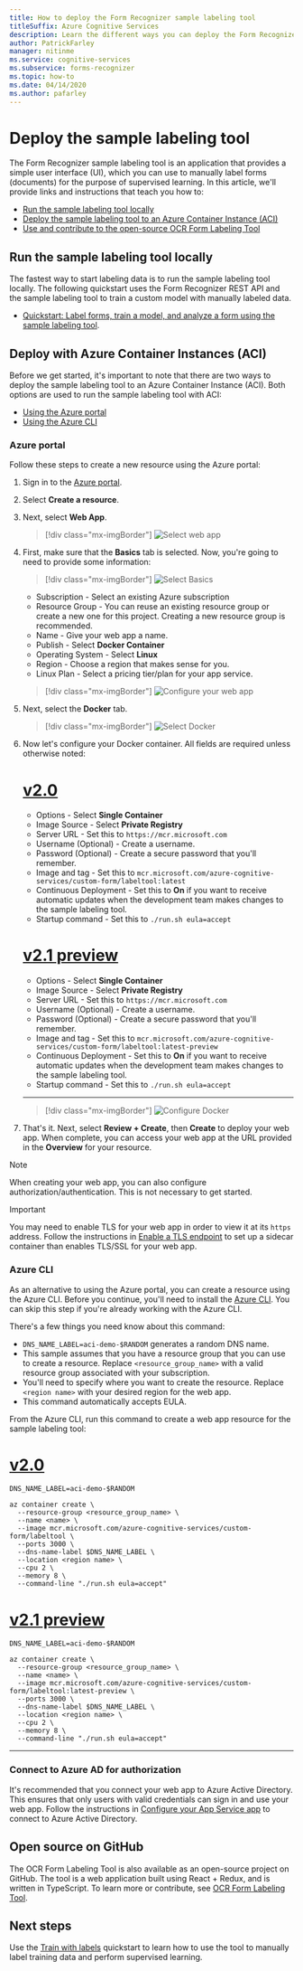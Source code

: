 ```yaml
---
title: How to deploy the Form Recognizer sample labeling tool
titleSuffix: Azure Cognitive Services
description: Learn the different ways you can deploy the Form Recognizer sample labeling tool to help with supervised learning.
author: PatrickFarley
manager: nitinme
ms.service: cognitive-services
ms.subservice: forms-recognizer
ms.topic: how-to
ms.date: 04/14/2020
ms.author: pafarley
---
```


# Deploy the sample labeling tool

The Form Recognizer sample labeling tool is an application that provides a simple user interface (UI), which you can use to manually label forms (documents) for the purpose of supervised learning. In this article, we'll provide links and instructions that teach you how to:

* [Run the sample labeling tool locally](#run-the-sample-labeling-tool-locally)
* [Deploy the sample labeling tool to an Azure Container Instance (ACI)](#deploy-with-azure-container-instances-aci)
* [Use and contribute to the open-source OCR Form Labeling Tool](#open-source-on-github)

## Run the sample labeling tool locally

The fastest way to start labeling data is to run the sample labeling tool locally. The following quickstart uses the Form Recognizer REST API and the sample labeling tool to train a custom model with manually labeled data. 

* [Quickstart: Label forms, train a model, and analyze a form using the sample labeling tool](./quickstarts/label-tool.md).

## Deploy with Azure Container Instances (ACI)

Before we get started, it's important to note that there are two ways to deploy the sample labeling tool to an Azure Container Instance (ACI). Both options are used to run the sample labeling tool with ACI: 

* [Using the Azure portal](#azure-portal)
* [Using the Azure CLI](#azure-cli)

### Azure portal

Follow these steps to create a new resource using the Azure portal: 

1. Sign in to the [Azure portal](https://portal.azure.com/signin/index/).
2. Select **Create a resource**. 
3. Next, select **Web App**. 

   > [!div class="mx-imgBorder"]
   > ![Select web app](./media/quickstarts/formre-create-web-app.png)
   
4. First, make sure that the **Basics** tab is selected. Now, you're going to need to provide some information: 

   > [!div class="mx-imgBorder"]
   > ![Select Basics](./media/quickstarts/formre-select-basics.png)
   * Subscription - Select an existing Azure subscription
   * Resource Group - You can reuse an existing resource group or create a new one for this project. Creating a new resource group is recommended.
   * Name - Give your web app a name. 
   * Publish - Select **Docker Container**
   * Operating System -  Select **Linux**
   * Region - Choose a region that makes sense for you.
   * Linux Plan - Select a pricing tier/plan for your app service. 

   > [!div class="mx-imgBorder"]
   > ![Configure your web app](./media/quickstarts/formre-select-docker-linux.png)

5. Next, select the **Docker** tab. 

   > [!div class="mx-imgBorder"]
   > ![Select Docker](./media/quickstarts/formre-select-docker.png)

6. Now let's configure your Docker container. All fields are required unless otherwise noted:

    # [v2.0](#tab/v2-0)  
   * Options - Select **Single Container**
   * Image Source - Select **Private Registry** 
   * Server URL - Set this to `https://mcr.microsoft.com`
   * Username (Optional) - Create a username. 
   * Password (Optional) - Create a secure password that you'll remember.
   * Image and tag - Set this to `mcr.microsoft.com/azure-cognitive-services/custom-form/labeltool:latest`
   * Continuous Deployment - Set this to **On** if you want to receive automatic updates when the development team makes changes to the sample labeling tool.
   * Startup command - Set this to `./run.sh eula=accept`

    # [v2.1 preview](#tab/v2-1) 
   * Options - Select **Single Container**
   * Image Source - Select **Private Registry** 
   * Server URL - Set this to `https://mcr.microsoft.com`
   * Username (Optional) - Create a username. 
   * Password (Optional) - Create a secure password that you'll remember.
   * Image and tag - Set this to `mcr.microsoft.com/azure-cognitive-services/custom-form/labeltool:latest-preview`
   * Continuous Deployment - Set this to **On** if you want to receive automatic updates when the development team makes changes to the sample labeling tool.
   * Startup command - Set this to `./run.sh eula=accept`
    
    ---

   > [!div class="mx-imgBorder"]
   > ![Configure Docker](./media/quickstarts/formre-configure-docker.png)

7. That's it. Next, select **Review + Create**, then **Create** to deploy your web app. When complete, you can access your web app at the URL provided in the **Overview** for your resource.

> [!NOTE]
> When creating your web app, you can also configure authorization/authentication. This is not necessary to get started. 

> [!IMPORTANT]
> You may need to enable TLS for your web app in order to view it at its `https` address. Follow the instructions in [Enable a TLS endpoint](https://docs.microsoft.com/azure/container-instances/container-instances-container-group-ssl) to set up a sidecar container than enables TLS/SSL for your web app.

### Azure CLI

As an alternative to using the Azure portal, you can create a resource using the Azure CLI. Before you continue, you'll need to install the [Azure CLI](/cli/azure/install-azure-cli). You can skip this step if you're already working with the Azure CLI. 

There's a few things you need know about this command:

* `DNS_NAME_LABEL=aci-demo-$RANDOM` generates a random DNS name. 
* This sample assumes that you have a resource group that you can use to create a resource. Replace `<resource_group_name>` with a valid resource group associated with your subscription. 
* You'll need to specify where you want to create the resource. Replace `<region name>` with your desired region for the web app. 
* This command automatically accepts EULA.

From the Azure CLI, run this command to create a web app resource for the sample labeling tool: 


# [v2.0](#tab/v2-0)   
```azurecli
DNS_NAME_LABEL=aci-demo-$RANDOM

az container create \
  --resource-group <resource_group_name> \
  --name <name> \
  --image mcr.microsoft.com/azure-cognitive-services/custom-form/labeltool \
  --ports 3000 \
  --dns-name-label $DNS_NAME_LABEL \
  --location <region name> \
  --cpu 2 \
  --memory 8 \
  --command-line "./run.sh eula=accept"
``` 
# [v2.1 preview](#tab/v2-1)    
```azurecli
DNS_NAME_LABEL=aci-demo-$RANDOM

az container create \
  --resource-group <resource_group_name> \
  --name <name> \
  --image mcr.microsoft.com/azure-cognitive-services/custom-form/labeltool:latest-preview \
  --ports 3000 \
  --dns-name-label $DNS_NAME_LABEL \
  --location <region name> \
  --cpu 2 \
  --memory 8 \
  --command-line "./run.sh eula=accept"
```

---

### Connect to Azure AD for authorization

It's recommended that you connect your web app to Azure Active Directory. This ensures that only users with valid credentials can sign in and use your web app. Follow the instructions in [Configure your App Service app](../../app-service/configure-authentication-provider-aad.md) to connect to Azure Active Directory.

## Open source on GitHub

The OCR Form Labeling Tool is also available as an open-source project on GitHub. The tool is a web application built using React + Redux, and is written in TypeScript. To learn more or contribute, see [OCR Form Labeling Tool](https://github.com/microsoft/OCR-Form-Tools/blob/master/README.md).

## Next steps

Use the [Train with labels](./quickstarts/label-tool.md) quickstart to learn how to use the tool to manually label training data and perform supervised learning.
